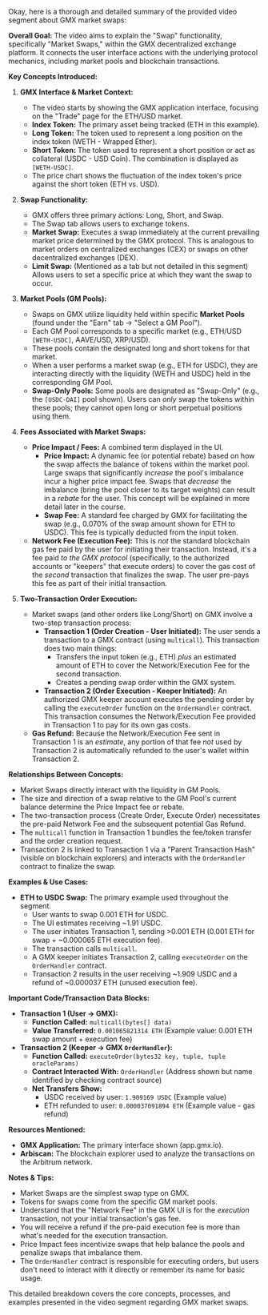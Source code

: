 Okay, here is a thorough and detailed summary of the provided video segment about GMX market swaps:

**Overall Goal:**
The video aims to explain the "Swap" functionality, specifically "Market Swaps," within the GMX decentralized exchange platform. It connects the user interface actions with the underlying protocol mechanics, including market pools and blockchain transactions.

**Key Concepts Introduced:**

1.  **GMX Interface & Market Context:**
    *   The video starts by showing the GMX application interface, focusing on the "Trade" page for the ETH/USD market.
    *   **Index Token:** The primary asset being tracked (ETH in this example).
    *   **Long Token:** The token used to represent a long position on the index token (WETH - Wrapped Ether).
    *   **Short Token:** The token used to represent a short position or act as collateral (USDC - USD Coin). The combination is displayed as `[WETH-USDC]`.
    *   The price chart shows the fluctuation of the index token's price against the short token (ETH vs. USD).

2.  **Swap Functionality:**
    *   GMX offers three primary actions: Long, Short, and Swap.
    *   The Swap tab allows users to exchange tokens.
    *   **Market Swap:** Executes a swap immediately at the current prevailing market price determined by the GMX protocol. This is analogous to market orders on centralized exchanges (CEX) or swaps on other decentralized exchanges (DEX).
    *   **Limit Swap:** (Mentioned as a tab but not detailed in this segment) Allows users to set a specific price at which they want the swap to occur.

3.  **Market Pools (GM Pools):**
    *   Swaps on GMX utilize liquidity held within specific **Market Pools** (found under the "Earn" tab -> "Select a GM Pool").
    *   Each GM Pool corresponds to a specific market (e.g., ETH/USD `[WETH-USDC]`, AAVE/USD, XRP/USD).
    *   These pools contain the designated long and short tokens for that market.
    *   When a user performs a market swap (e.g., ETH for USDC), they are interacting directly with the liquidity (WETH and USDC) held in the corresponding GM Pool.
    *   **Swap-Only Pools:** Some pools are designated as "Swap-Only" (e.g., the `[USDC-DAI]` pool shown). Users can *only* swap the tokens within these pools; they cannot open long or short perpetual positions using them.

4.  **Fees Associated with Market Swaps:**
    *   **Price Impact / Fees:** A combined term displayed in the UI.
        *   **Price Impact:** A dynamic fee (or potential rebate) based on how the swap affects the balance of tokens within the market pool. Large swaps that significantly *increase* the pool's imbalance incur a higher price impact fee. Swaps that *decrease* the imbalance (bring the pool closer to its target weights) can result in a *rebate* for the user. This concept will be explained in more detail later in the course.
        *   **Swap Fee:** A standard fee charged by GMX for facilitating the swap (e.g., 0.070% of the swap amount shown for ETH to USDC). This fee is typically deducted from the input token.
    *   **Network Fee (Execution Fee):** This is *not* the standard blockchain gas fee paid by the user for initiating their transaction. Instead, it's a fee paid *to the GMX protocol* (specifically, to the authorized accounts or "keepers" that execute orders) to cover the gas cost of the *second* transaction that finalizes the swap. The user pre-pays this fee as part of their initial transaction.

5.  **Two-Transaction Order Execution:**
    *   Market swaps (and other orders like Long/Short) on GMX involve a two-step transaction process:
        *   **Transaction 1 (Order Creation - User Initiated):** The user sends a transaction to a GMX contract (using `multicall`). This transaction does two main things:
            *   Transfers the input token (e.g., ETH) *plus* an estimated amount of ETH to cover the Network/Execution Fee for the second transaction.
            *   Creates a pending swap order within the GMX system.
        *   **Transaction 2 (Order Execution - Keeper Initiated):** An authorized GMX keeper account executes the pending order by calling the `executeOrder` function on the `OrderHandler` contract. This transaction consumes the Network/Execution Fee provided in Transaction 1 to pay for its own gas costs.
    *   **Gas Refund:** Because the Network/Execution Fee sent in Transaction 1 is an *estimate*, any portion of that fee *not* used by Transaction 2 is automatically refunded to the user's wallet within Transaction 2.

**Relationships Between Concepts:**

*   Market Swaps directly interact with the liquidity in GM Pools.
*   The size and direction of a swap relative to the GM Pool's current balance determine the Price Impact fee or rebate.
*   The two-transaction process (Create Order, Execute Order) necessitates the pre-paid Network Fee and the subsequent potential Gas Refund.
*   The `multicall` function in Transaction 1 bundles the fee/token transfer and the order creation request.
*   Transaction 2 is linked to Transaction 1 via a "Parent Transaction Hash" (visible on blockchain explorers) and interacts with the `OrderHandler` contract to finalize the swap.

**Examples & Use Cases:**

*   **ETH to USDC Swap:** The primary example used throughout the segment.
    *   User wants to swap 0.001 ETH for USDC.
    *   The UI estimates receiving ~1.91 USDC.
    *   The user initiates Transaction 1, sending >0.001 ETH (0.001 ETH for swap + ~0.000065 ETH execution fee).
    *   The transaction calls `multicall`.
    *   A GMX keeper initiates Transaction 2, calling `executeOrder` on the `OrderHandler` contract.
    *   Transaction 2 results in the user receiving ~1.909 USDC and a refund of ~0.000037 ETH (unused execution fee).

**Important Code/Transaction Data Blocks:**

*   **Transaction 1 (User -> GMX):**
    *   **Function Called:** `multicall(bytes[] data)`
    *   **Value Transferred:** `0.001065821314 ETH` (Example value: 0.001 ETH swap amount + execution fee)
*   **Transaction 2 (Keeper -> GMX `OrderHandler`):**
    *   **Function Called:** `executeOrder(bytes32 key, tuple, tuple oracleParams)`
    *   **Contract Interacted With:** `OrderHandler` (Address shown but name identified by checking contract source)
    *   **Net Transfers Show:**
        *   USDC received by user: `1.909169 USDC` (Example value)
        *   ETH refunded to user: `0.000037091894 ETH` (Example value - gas refund)

**Resources Mentioned:**

*   **GMX Application:** The primary interface shown (app.gmx.io).
*   **Arbiscan:** The blockchain explorer used to analyze the transactions on the Arbitrum network.

**Notes & Tips:**

*   Market Swaps are the simplest swap type on GMX.
*   Tokens for swaps come from the specific GM market pools.
*   Understand that the "Network Fee" in the GMX UI is for the *execution* transaction, not your initial transaction's gas fee.
*   You will receive a refund if the pre-paid execution fee is more than what's needed for the execution transaction.
*   Price Impact fees incentivize swaps that help balance the pools and penalize swaps that imbalance them.
*   The `OrderHandler` contract is responsible for executing orders, but users don't need to interact with it directly or remember its name for basic usage.

This detailed breakdown covers the core concepts, processes, and examples presented in the video segment regarding GMX market swaps.